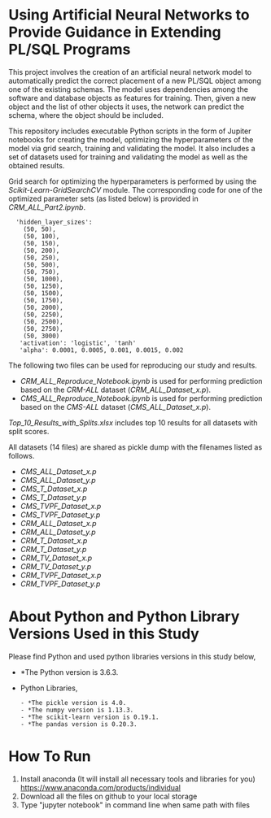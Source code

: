 # Using Artificial Neural Networks to Provide Guidance in Extending PL/SQL Programs

This project involves the creation of an artificial neural network model to automatically predict the correct placement of a new PL/SQL object among one of the existing schemas. The model uses dependencies among the software and database objects as features for training. Then, given a new object and the list of other objects it uses, the network can predict the schema, where the object should be included. 

This repository includes executable Python scripts in the form of Jupiter notebooks for creating the model, optimizing the hyperparameters of the model via grid search, training and validating the model. It also includes a set of datasets used for training and validating the model as well as the obtained results.

Grid search for optimizing the hyperparameters is performed by using the *Scikit-Learn-GridSearchCV* module. The corresponding code for one of the optimized parameter sets (as listed below) is provided in *CRM_ALL_Part2.ipynb*. 

      'hidden_layer_sizes': 
        (50, 50),
        (50, 100),
        (50, 150),
        (50, 200),
        (50, 250),
        (50, 500),
        (50, 750),
        (50, 1000),
        (50, 1250),
        (50, 1500),
        (50, 1750),
        (50, 2000),
        (50, 2250),
        (50, 2500),
        (50, 2750),
        (50, 3000)
       'activation': 'logistic', 'tanh'
       'alpha': 0.0001, 0.0005, 0.001, 0.0015, 0.002

The following two files can be used for reproducing our study and results.
- *CRM_ALL_Reproduce_Notebook.ipynb* is used for performing prediction based on the *CRM-ALL* dataset (*CRM_ALL_Dataset_x.p*).
- *CMS_ALL_Reproduce_Notebook.ipynb* is used for performing prediction based on the *CMS-ALL* dataset (*CMS_ALL_Dataset_x.p*).

*Top_10_Results_with_Splits.xlsx* includes top 10 results for all datasets with split scores.

All datasets (14 files) are shared as pickle dump with the filenames listed as follows.

- *CMS_ALL_Dataset_x.p*
- *CMS_ALL_Dataset_y.p*
- *CMS_T_Dataset_x.p*
- *CMS_T_Dataset_y.p*
- *CMS_TVPF_Dataset_x.p*
- *CMS_TVPF_Dataset_y.p*
- *CRM_ALL_Dataset_x.p*
- *CRM_ALL_Dataset_y.p*
- *CRM_T_Dataset_x.p*
- *CRM_T_Dataset_y.p*
- *CRM_TV_Dataset_x.p*
- *CRM_TV_Dataset_y.p*
- *CRM_TVPF_Dataset_x.p* 
- *CRM_TVPF_Dataset_y.p*

# About Python and Python Library Versions Used in this Study

Please find Python and used python libraries versions in this study below,

- *The Python version is 3.6.3.

- Python Libraries,

      - *The pickle version is 4.0.
      - *The numpy version is 1.13.3.
      - *The scikit-learn version is 0.19.1.
      - *The pandas version is 0.20.3.

# How To Run
1. Install anaconda (It will install all necessary tools and libraries for you)
      https://www.anaconda.com/products/individual
2. Download all the files on github to your local storage
3. Type "jupyter notebook" in command line when same path with files    
